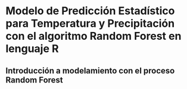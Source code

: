 # Modelo de Predicción Estadístico para Temperatura y Precipitación con el algoritmo Random Forest en lenguaje R
## Introducción a modelamiento con el proceso Random Forest

